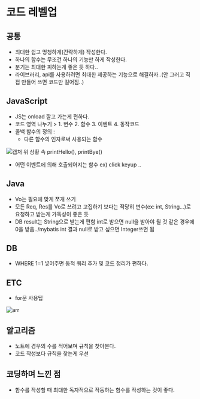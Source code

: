 # 코드 레벨업

## 공통
- 최대한 쉽고 멍청하게(간략하게) 작성한다.
- 하나의 함수는 무조건 하나의 기능만 하게 작성한다.
- 분기는 최대한 피하는게 좋은 듯 하다..
- 라이브러리, api를 사용하려면 최대한 제공하는 기능으로 해결하자..(안 그러고 직접 만들어 쓰면 코드만 길어짐..)

## JavaScript
- JS는 onload 깔고 가는게 편하다.
- 코드 영역 나누기 > 1. 변수 2. 함수 3. 이벤트 4. 동작코드
- 콜백 함수의 정의 :
  - 다른 함수의 인자로써 사용되는 함수
  
![캡처](https://user-images.githubusercontent.com/67107008/120966888-d1e46380-c7a1-11eb-801e-16dea1793fa7.PNG)
    위 상황 속 printHello(), printBye()
  - 어떤 이벤트에 의해 호출되어지는 함수 ex) click keyup ..
## Java
- Vo는 필요에 맞게 쪼개 쓰기
- 모든 Req, Res를 Vo로 쓰려고 고집하기 보다는 적당히 변수(ex: int, String...)로 요청하고 받는게 가독성이 좋은 듯
- DB result는 String으로 받는게 편함 int로 받으면 null을 받아야 될 것 같은 경우에 0을 받음../mybatis int 결과 null로 받고 싶으면 Integer쓰면 됨

## DB
- WHERE 1=1 넣어주면 동적 쿼리 추가 및 코드 정리가 편하다.

## ETC
- for문 사용팁

![arr](https://user-images.githubusercontent.com/67107008/117932069-ebc58e80-b33a-11eb-8f73-319efef09f15.PNG)

## 알고리즘
- 노트에 경우의 수를 적어보며 규칙을 찾아본다.
- 코드 작성보다 규칙을 찾는게 우선

## 코딩하며 느낀 점
- 함수를 작성할 때 최대한 독자적으로 작동하는 함수를 작성하는 것이 좋다.
